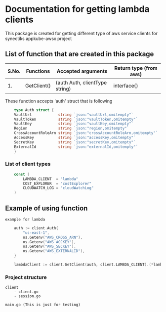 # Documentation for getting lambda clients

This package is created for getting different type of aws service clients for synectiks appkube-awsx project

## List of function that are created in this package

| S.No. | Functions            | Accepted arguments              | Return type (from aws) |
|-------|----------------------|---------------------------------|------------------------|
| 1.    | GetClient()          | (auth Auth, clientType string)  | interface{}            |

These function accepts 'auth' struct that is following

```go
    type Auth struct {
    VaultUrl            string `json:"vaultUrl,omitempty"`
    VaultToken          string `json:"vaultToken,omitempty"`
    VaultKey            string `json:"vaultKey,omitempty"`
    Region              string `json:"region,omitempty"`
    CrossAccountRoleArn string `json:"crossAccountRoleArn,omitempty"`
    AccessKey           string `json:"accessKey,omitempty"`
    SecretKey           string `json:"secretKey,omitempty"`
    ExternalId          string `json:"externalId,omitempty"`
    }
```

### List of client types

```go 
    const (
        LAMBDA_CLIENT  = "lambda"
        COST_EXPLORER  = "costExplorer"
        CLOUDWATCH_LOG = "cloudWatchLog"
    )
```

## Example of using function

`example for lambda`
```go
    auth := client.Auth{
        "us-east-1",
        os.Getenv("AWS_CROSS_ARN"),
        os.Getenv("AWS_ACCKEY"),
        os.Getenv("AWS_SECKEY"),
        os.Getenv("AWS_EXTERNALID"),
    }

    lambdaClient := client.GetClient(auth, client.LAMBDA_CLIENT).(*lambda.Lambda)
```

### Project structure
```
client
    - client.go
    - session.go

main.go (This is just for testing)
```
